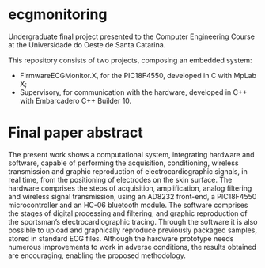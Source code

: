 # ecgmonitoring

Undergraduate final project presented to the Computer Engineering Course at the Universidade do Oeste de Santa Catarina.

This repository consists of two projects, composing an embedded system:
  * FirmwareECGMonitor.X, for the PIC18F4550, developed in C with MpLab X;
  * Supervisory, for communication with the hardware, developed in C++ with Embarcadero C++ Builder 10.

# Final paper abstract
The present work shows a computational system, integrating hardware and software, capable
of performing the acquisition, conditioning, wireless transmission and graphic reproduction of
electrocardiographic signals, in real time, from the positioning of electrodes on the skin surface.
The hardware comprises the steps of acquisition, amplification, analog filtering and wireless
signal transmission, using an AD8232 front-end, a PIC18F4550 microcontroller and an HC-06
bluetooth module. The software comprises the stages of digital processing and filtering, and
graphic reproduction of the sportsman’s electrocardiographic tracing. Through the software it
is also possible to upload and graphically reproduce previously packaged samples, stored in
standard ECG files. Although the hardware prototype needs numerous improvements to work in
adverse conditions, the results obtained are encouraging, enabling the proposed methodology.
